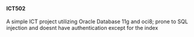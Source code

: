 #### ICT502
A simple ICT project utilizing Oracle Database 11g and oci8; prone to SQL injection and doesnt have authentication except for the index
